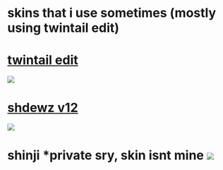 

# skins that i use sometimes (mostly using twintail edit)


# [twintail edit](https://www.dropbox.com/s/opllmvs16cfs3gr/twintail%20edit.osk?dl=0)
![](https://osu.ppy.sh/ss/15370281/18eb)


# [shdewz v12](https://www.dropbox.com/s/21fkb30xa5xcd51/shdewz%20v12.osk?dl=0)
![](https://osu.ppy.sh/ss/15370321/9af0)


# shinji *private sry, skin isnt mine ![](https://osu.ppy.sh/ss/15370331/5058)
